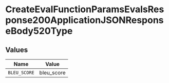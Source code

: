 # CreateEvalFunctionParamsEvalsResponse200ApplicationJSONResponseBody520Type


## Values

| Name         | Value        |
| ------------ | ------------ |
| `BLEU_SCORE` | bleu_score   |